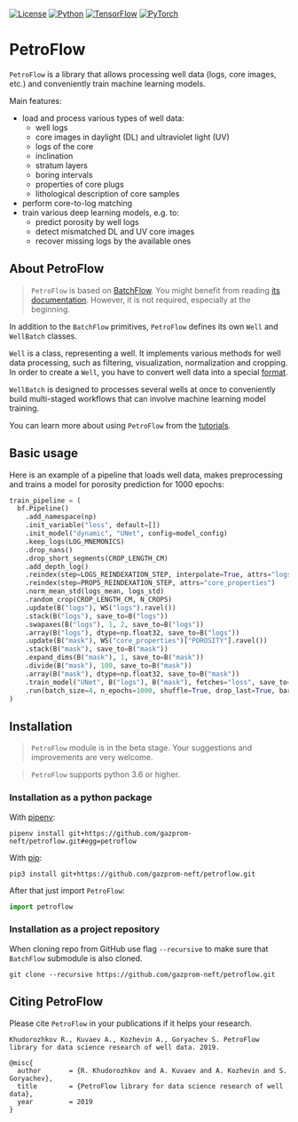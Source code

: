 [![License](https://img.shields.io/github/license/analysiscenter/batchflow.svg)](https://www.apache.org/licenses/LICENSE-2.0)
[![Python](https://img.shields.io/badge/python-3.6-blue.svg)](https://python.org)
[![TensorFlow](https://img.shields.io/badge/TensorFlow-1.15-orange.svg)](https://tensorflow.org)
[![PyTorch](https://img.shields.io/badge/PyTorch-1.5-orange.svg)](https://pytorch.org)


# PetroFlow

`PetroFlow` is a library that allows processing well data (logs, core images, etc.) and conveniently train machine learning models.

Main features:
* load and process various types of well data:
    * well logs
    * core images in daylight (DL) and ultraviolet light (UV)
    * logs of the core
    * inclination
    * stratum layers
    * boring intervals
    * properties of core plugs
    * lithological description of core samples
* perform core-to-log matching
* train various deep learning models, e.g. to:
    * predict porosity by well logs
    * detect mismatched DL and UV core images
    * recover missing logs by the available ones


## About PetroFlow

> `PetroFlow` is based on [BatchFlow](https://github.com/analysiscenter/batchflow). You might benefit from reading [its documentation](https://analysiscenter.github.io/batchflow). However, it is not required, especially at the beginning.

In addition to the `BatchFlow` primitives, `PetroFlow` defines its own `Well` and `WellBatch` classes.

`Well` is a class, representing a well. It implements various methods for well data processing, such as filtering, visualization, normalization and cropping. In order to create a `Well`, you have to convert well data into a special [format](https://github.com/gazprom-neft/petroflow/blob/master/well_format.md).

`WellBatch` is designed to processes several wells at once to conveniently build multi-staged workflows that can involve machine learning model training.

You can learn more about using `PetroFlow` from the [tutorials](https://github.com/gazprom-neft/petroflow/tree/master/tutorials).


## Basic usage

Here is an example of a pipeline that loads well data, makes preprocessing and trains a model for porosity prediction for 1000 epochs:

```python
train_pipeline = (
  bf.Pipeline()
    .add_namespace(np)
    .init_variable("loss", default=[])
    .init_model("dynamic", "UNet", config=model_config)
    .keep_logs(LOG_MNEMONICS)
    .drop_nans()
    .drop_short_segments(CROP_LENGTH_CM)
    .add_depth_log()
    .reindex(step=LOGS_REINDEXATION_STEP, interpolate=True, attrs="logs")
    .reindex(step=PROPS_REINDEXATION_STEP, attrs="core_properties")
    .norm_mean_std(logs_mean, logs_std)
    .random_crop(CROP_LENGTH_CM, N_CROPS)
    .update(B("logs"), WS("logs").ravel())
    .stack(B("logs"), save_to=B("logs"))
    .swapaxes(B("logs"), 1, 2, save_to=B("logs"))
    .array(B("logs"), dtype=np.float32, save_to=B("logs"))
    .update(B("mask"), WS("core_properties")["POROSITY"].ravel())
    .stack(B("mask"), save_to=B("mask"))
    .expand_dims(B("mask"), 1, save_to=B("mask"))
    .divide(B("mask"), 100, save_to=B("mask"))
    .array(B("mask"), dtype=np.float32, save_to=B("mask"))
    .train_model("UNet", B("logs"), B("mask"), fetches="loss", save_to=V("loss", mode="a"))
    .run(batch_size=4, n_epochs=1000, shuffle=True, drop_last=True, bar=True, lazy=True)
)
```


## Installation

> `PetroFlow` module is in the beta stage. Your suggestions and improvements are very welcome.

> `PetroFlow` supports python 3.6 or higher.


### Installation as a python package

With [pipenv](https://docs.pipenv.org/):

    pipenv install git+https://github.com/gazprom-neft/petroflow.git#egg=petroflow

With [pip](https://pip.pypa.io/en/stable/):

    pip3 install git+https://github.com/gazprom-neft/petroflow.git

After that just import `PetroFlow`:
```python
import petroflow
```


### Installation as a project repository

When cloning repo from GitHub use flag `--recursive` to make sure that `BatchFlow` submodule is also cloned.

    git clone --recursive https://github.com/gazprom-neft/petroflow.git


## Citing PetroFlow

Please cite `PetroFlow` in your publications if it helps your research.

```
Khudorozhkov R., Kuvaev A., Kozhevin A., Goryachev S. PetroFlow library for data science research of well data. 2019.
```

```
@misc{
  author       = {R. Khudorozhkov and A. Kuvaev and A. Kozhevin and S. Goryachev},
  title        = {PetroFlow library for data science research of well data},
  year         = 2019
}
```
